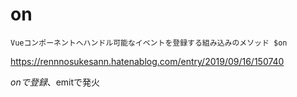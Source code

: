 # on
```
Vueコンポーネントへハンドル可能なイベントを登録する組み込みのメソッド $on
```
https://rennnosukesann.hatenablog.com/entry/2019/09/16/150740

$onで登録、$emitで発火